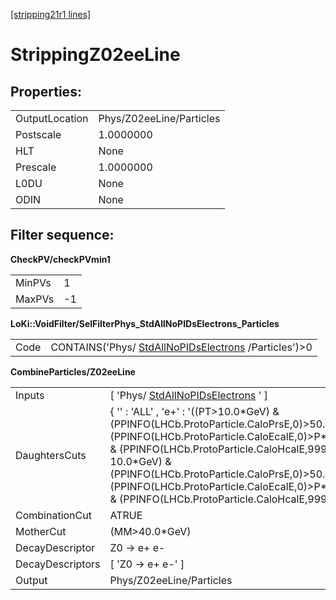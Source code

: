 [[stripping21r1 lines]](./stripping21r1-ew)

# StrippingZ02eeLine

## Properties:

|                |                          |
|----------------|--------------------------|
| OutputLocation | Phys/Z02eeLine/Particles |
| Postscale      | 1.0000000                |
| HLT            | None                     |
| Prescale       | 1.0000000                |
| L0DU           | None                     |
| ODIN           | None                     |

## Filter sequence:

**CheckPV/checkPVmin1**

|        |     |
|--------|-----|
| MinPVs | 1   |
| MaxPVs | -1  |

**LoKi::VoidFilter/SelFilterPhys_StdAllNoPIDsElectrons_Particles**

|      |                                                                                                |
|------|------------------------------------------------------------------------------------------------|
| Code | CONTAINS('Phys/ [StdAllNoPIDsElectrons](./stripping21r1-stdallnopidselectrons) /Particles')\>0 |

**CombineParticles/Z02eeLine**

|                  |                                                                                                                                                                                                                                                                                                                                                      |
|------------------|------------------------------------------------------------------------------------------------------------------------------------------------------------------------------------------------------------------------------------------------------------------------------------------------------------------------------------------------------|
| Inputs           | [ 'Phys/ [StdAllNoPIDsElectrons](./stripping21r1-stdallnopidselectrons) ' ]                                                                                                                                                                                                                                                                        |
| DaughtersCuts    | { '' : 'ALL' , 'e+' : '((PT\>10.0\*GeV) & (PPINFO(LHCb.ProtoParticle.CaloPrsE,0)\>50.0) & (PPINFO(LHCb.ProtoParticle.CaloEcalE,0)\>P\*0.1) & (PPINFO(LHCb.ProtoParticle.CaloHcalE,99999) 10.0\*GeV) & (PPINFO(LHCb.ProtoParticle.CaloPrsE,0)\>50.0) & (PPINFO(LHCb.ProtoParticle.CaloEcalE,0)\>P\*0.1) & (PPINFO(LHCb.ProtoParticle.CaloHcalE,99999) |
| CombinationCut   | ATRUE                                                                                                                                                                                                                                                                                                                                                |
| MotherCut        | (MM\>40.0\*GeV)                                                                                                                                                                                                                                                                                                                                      |
| DecayDescriptor  | Z0 -\> e+ e-                                                                                                                                                                                                                                                                                                                                         |
| DecayDescriptors | [ 'Z0 -\> e+ e-' ]                                                                                                                                                                                                                                                                                                                                 |
| Output           | Phys/Z02eeLine/Particles                                                                                                                                                                                                                                                                                                                             |

